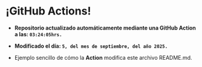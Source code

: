 # ¡GitHub Actions!
* **Repositorio actualizado automáticamente mediante una GitHub Action a las: `03:24:05hrs.`**
* **Modificado el día: `5, del mes de septiembre, del año 2025.`**

* Ejemplo sencillo de cómo la **Action** modifica este archivo README.md.
